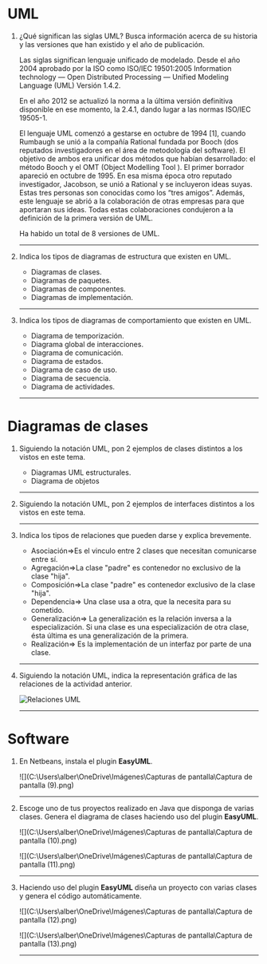 # UML

1. ¿Qué significan las siglas UML? Busca información acerca de su historia y las versiones que han existido y el año de publicación.

   Las siglas significan lenguaje unificado de modelado. Desde el año 2004 aprobado por la ISO como ISO/IEC 19501:2005 Information technology — Open Distributed Processing — Unified Modeling Language (UML) Versión 1.4.2.

   En el año 2012 se actualizó la norma a la última versión definitiva disponible en ese momento, la 2.4.1, dando lugar a las normas ISO/IEC 19505-1.

   El lenguaje UML comenzó a gestarse en octubre de 1994 [1], cuando Rumbaugh se unió a la compañía Rational fundada por Booch (dos reputados investigadores en el área de metodología del software). El objetivo de ambos era unificar dos métodos que habían desarrollado: el método Booch y el OMT (Object Modelling Tool ). El primer borrador apareció en octubre de 1995. En esa misma época otro reputado investigador, Jacobson, se unió a Rational y se incluyeron ideas suyas. Estas tres personas son conocidas como los “tres amigos”. Además, este lenguaje se abrió a la colaboración de otras empresas para que aportaran sus ideas. Todas estas colaboraciones condujeron a la definición de la primera versión de UML. 

   Ha habido un total de 8 versiones de UML.

   ------

2. Indica los tipos de diagramas de estructura que existen en UML.

   - Diagramas de clases.
   - Diagramas de paquetes.
   - Diagramas de componentes.
   - Diagramas de implementación.

   ------

3. Indica los tipos de diagramas de comportamiento que existen en UML.

   - Diagrama de temporización.
   - Diagrama global de interacciones.
   - Diagrama de comunicación.
   - Diagrama de estados.
   - Diagrama de caso de uso.
   - Diagrama de secuencia.
   - Diagrama de actividades.

   ------



# Diagramas de clases

1. Siguiendo la notación UML, pon 2 ejemplos de clases distintos a los vistos en este tema.

   - Diagramas UML estructurales.
   - Diagrama de objetos

   ------

2. Siguiendo la notación UML, pon 2 ejemplos de interfaces distintos a los vistos en este tema.

   

   ------

3. Indica los tipos de relaciones que pueden darse y explica brevemente.

   - Asociación=>Es el vinculo entre 2 clases que necesitan comunicarse entre sí.
   - Agregación=>La clase "padre" es contenedor no exclusivo de la clase "hija".
   - Composición=>La clase "padre" es contenedor exclusivo de la clase "hija".
   - Dependencia=>  Una clase usa a otra, que la necesita para su cometido.
   - Generalización=> La generalización es la relación inversa a la especialización. Si una clase es una especialización de otra clase, ésta última es una generalización de la primera.
   - Realización=>  Es la implementación de un interfaz por parte de una clase. 

   ------

4. Siguiendo la notación UML, indica la representación gráfica de las relaciones de la actividad anterior.

   ![Relaciones UML](http://jamj2000.github.io/entornosdesarrollo/5/assets/relaciones-uml.png)

   ------



# Software

1. En Netbeans, instala el plugin **EasyUML**.

   ![](C:\Users\alber\OneDrive\Imágenes\Capturas de pantalla\Captura de pantalla (9).png)

   ------

2. Escoge uno de tus proyectos realizado en Java que disponga de varias clases. Genera el diagrama de clases haciendo uso del plugin **EasyUML**.

   ![](C:\Users\alber\OneDrive\Imágenes\Capturas de pantalla\Captura de pantalla (10).png)

   

   ![](C:\Users\alber\OneDrive\Imágenes\Capturas de pantalla\Captura de pantalla (11).png)

   ------

3. Haciendo uso del plugin **EasyUML** diseña un proyecto con varias clases y genera el código automáticamente.

   ![](C:\Users\alber\OneDrive\Imágenes\Capturas de pantalla\Captura de pantalla (12).png)

   

   ![](C:\Users\alber\OneDrive\Imágenes\Capturas de pantalla\Captura de pantalla (13).png)

   ------